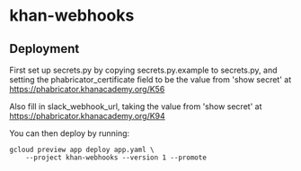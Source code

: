 # khan-webhooks

## Deployment

First set up secrets.py by copying secrets.py.example to secrets.py,
and setting the phabricator_certificate field to be the value from
'show secret' at
    https://phabricator.khanacademy.org/K56

Also fill in slack_webhook_url, taking the value from 'show secret' at
    https://phabricator.khanacademy.org/K94

You can then deploy by running:
```
gcloud preview app deploy app.yaml \
    --project khan-webhooks --version 1 --promote
```
